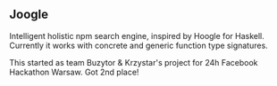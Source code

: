 Joogle
------
Intelligent holistic npm search engine, inspired by Hoogle for Haskell.
Currently it works with concrete and generic function type signatures.

This started as team Buzytor & Krzystar's project for 24h Facebook Hackathon Warsaw. Got 2nd place!

